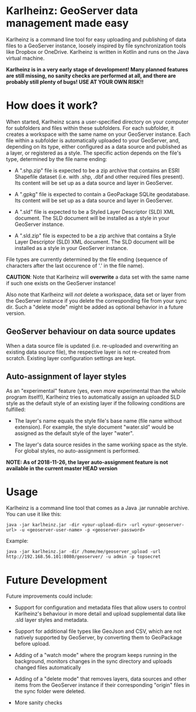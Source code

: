 # Karlheinz: GeoServer data management made easy
Karlheinz is a command line tool for easy uploading and publishing of data files to a GeoServer instance, loosely inspired by file synchronization tools like Dropbox or OneDrive. Karlheinz is written in Kotlin and runs on the Java virtual machine.

**Karlheinz is in a very early stage of development! Many planned features are still missing, no sanity checks are performed at all, and there are probably still plenty of bugs! USE AT YOUR OWN RISK!!**

# How does it work?

When started, Karlheinz scans a user-specified directory on your computer for subfolders and files within these subfolders. For each subfolder, it creates a workspace with the same name on your GeoServer instance. Each file within a subfolder is automatically uploaded to your GeoServer, and, depending on its type, either configured as a data source and published as a layer, or registered as a style. The specific action depends on the file's type, determined by the file name ending:

- A ".shp.zip" file is expected to be a zip archive that contains an ESRI Shapefile dataset (i.e. with .shp, .dbf and other required files present). Its content will be set up as a data source and layer in GeoServer.

- A ".gpkg" file is expected to contain a GeoPackage SQLite geodatabase. Its content will be set up as a data source and layer in GeoServer.

- A ".sld" file is expected to be a Styled Layer Descriptor (SLD) XML document. The SLD document will be installed as a style in your GeoServer instance.

- A ".sld.zip" file is expected to be a zip archive that contains a Style Layer Descriptor (SLD) XML document. The SLD document will be installed as a style in your GeoServer instance.



File types are currently determined by the file ending (sequence of characters after the last occurence of '.' in the file name). 

**CAUTION**: Note that Karlheinz will **overwrite** a data set with the same name if such one exists on the GeoServer instance! 

Also note that Karlheinz will *not* delete a workspace, data set or layer from the GeoServer instance if you delete the corresponding file from your sync dir. Such a "delete mode" might be added as optional behavior in a future version.


## GeoServer behaviour on data source updates

When a data source file is updated (i.e. re-uploaded and overwriting an existing data source file), the respective layer is not re-created from scratch. Existing layer configuration settings are kept. 

## Auto-assignment of layer styles

As an "experimental" feature (yes, even *more* experimental than the whole program itself!), Karlheinz tries to automatically assign an uploaded SLD style as the default style of an existing layer if the following conditions are fulfilled:

- The layer's name equals the style file's base name (file name without extension). For example, the style document "water.sld" would be assigned as the default style of the layer "water".

- The layer's data source resides in the same working space as the style. For global styles, no auto-assignment is performed.

**NOTE: As of 2018-11-26, the layer auto-assignment feature is not available in the current master HEAD version**

# Usage

Karlheinz is a command line tool that comes as a Java .jar runnable archive. You can use it like this:

```
java -jar karlheinz.jar -dir <your-upload-dir> -url <your-geoserver-url> -u <geoserver-user-name> -p <geoserver-password> 
```
Example:

```
java -jar karlheinz.jar -dir /home/me/geoserver_upload -url http://192.168.56.101:8080/geoserver/ -u admin -p topsecret 
```

# Future Development

Future improvements could include:

- Support for configuration and metadata files that allow users to control Karlheinz's behaviour in more detail and upload supplemental data like .sld layer styles and metadata.

- Support for additional file types like GeoJson and CSV, which are not natively supported by GeoServer, by converting them to GeoPackage before upload.

- Adding of a "watch mode" where the program keeps running in the background, monitors changes in the sync directory and uploads changed files automatically

- Adding of a "delete mode" that removes layers, data sources and other items from the GeoServer instance if their corresponding "origin" files in the sync folder were deleted.

- More sanity checks
